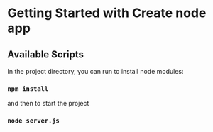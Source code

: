 # Getting Started with Create node app

## Available Scripts

In the project directory, you can run to install node modules:

### `npm install`

and then to start the project

### `node server.js`